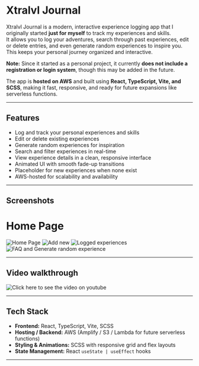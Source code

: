 # Xtralvl Journal

Xtralvl Journal is a modern, interactive experience logging app that I originally started **just for myself** to track my experiences and skills.  
It allows you to log your adventures, search through past experiences, edit or delete entries, and even generate random experiences to inspire you.  
This keeps your personal journey organized and interactive.  

**Note:** Since it started as a personal project, it currently **does not include a registration or login system**, though this may be added in the future.  

The app is **hosted on AWS** and built using **React, TypeScript, Vite, and SCSS**, making it fast, responsive, and ready for future expansions like serverless functions.

---

## Features

- Log and track your personal experiences and skills
- Edit or delete existing experiences
- Generate random experiences for inspiration
- Search and filter experiences in real-time
- View experience details in a clean, responsive interface
- Animated UI with smooth fade-up transitions
- Placeholder for new experiences when none exist
- AWS-hosted for scalability and availability

---

## Screenshots

# Home Page
![Home Page](https://i.imgur.com/NejliAf.png)
![Add new](https://i.imgur.com/4mI5abD.png)
![Logged experiences](https://i.imgur.com/ucH29DT.png)
![FAQ and Generate random experience](https://i.imgur.com/Gix9px9.png)

---

## Video walkthrough

![Click here to see the video on youtube](https://www.youtube.com/watch?v=FZCXOiX-kjM&list=PLs7FNjZ8E_YeSXhNivA502SdBLSNyS6ga)

---

## Tech Stack

- **Frontend:** React, TypeScript, Vite, SCSS
- **Hosting / Backend:** AWS (Amplify / S3 / Lambda for future serverless functions)
- **Styling & Animations:** SCSS with responsive grid and flex layouts
- **State Management:** React `useState | useEffect` hooks

---
